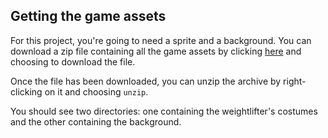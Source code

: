 ## Getting the game assets

For this project, you're going to need a sprite and a background. You can download a zip file containing all the game assets by clicking [here](images/scratch_olympics_weightlifter.zip) and choosing to download the file. 

Once the file has been downloaded, you can unzip the archive by right-clicking on it and choosing `unzip`.

You should see two directories: one containing the weightlifter's costumes and the other containing the background.

